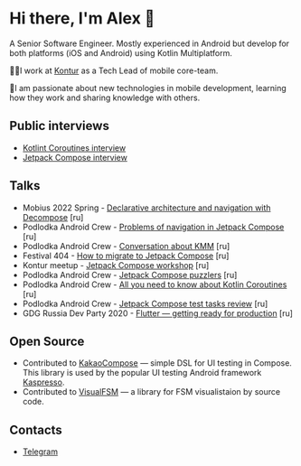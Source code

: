 # Hi there, I'm Alex 👋

A Senior Software Engineer. Mostly experienced in Android but develop for both platforms (iOS and Android) using Kotlin Multiplatform.

🧑‍💻️I work at [Kontur](https://kontur.ru) as a Tech Lead of mobile core-team.

📱I am passionate about new technologies in mobile development, learning how they work and sharing knowledge with others.

## Public interviews
- [Kotlint Coroutines interview](https://www.youtube.com/watch?v=arUctP5yAYc)
- [Jetpack Compose interview](https://www.youtube.com/watch?v=qb0Ezy-WO_k)

## Talks
- Mobius 2022 Spring - [Declarative architecture and navigation with Decompose](https://www.youtube.com/watch?v=4_CxQknWfrY) [ru]
- Podlodka Android Crew - [Problems of navigation in Jetpack Compose](https://www.youtube.com/watch?v=owE7F5K8eaY) [ru]
- Podlodka Android Crew - [Conversation about KMM](https://www.youtube.com/watch?v=ihc2CVvK4Cs) [ru]
- Festival 404 - [How to migrate to Jetpack Compose](https://www.youtube.com/watch?v=MtEW9O-Qrr4) [ru]
- Kontur meetup - [Jetpack Compose workshop](https://www.youtube.com/watch?v=kPMJ5NzotNI) [ru]
- Podlodka Android Crew - [Jetpack Compose puzzlers](https://www.youtube.com/watch?v=dRD2cudvUs8) [ru]
- Podlodka Android Crew - [All you need to know about Kotlin Coroutines](https://www.youtube.com/watch?v=icAz5VPAJp4) [ru]
- Podlodka Android Crew - [Jetpack Compose test tasks review](https://www.youtube.com/watch?v=ray3UjnzRN0) [ru]
- GDG Russia Dev Party 2020 - [Flutter — getting ready for production](https://www.youtube.com/watch?v=Xe3Ug3fCO3c) [ru]

## Open Source
- Contributed to [KakaoCompose](https://github.com/KakaoCup/Compose) — simple DSL for UI testing in Compose. This library is used by the popular UI testing Android framework [Kaspresso](https://github.com/KasperskyLab/Kaspresso).
- Contributed to [VisualFSM](https://github.com/Kontur-Mobile/VisualFSM) — a library for FSM visualistaion by source code.

## Contacts
- [Telegram](https://t.me/ajiekcx)
